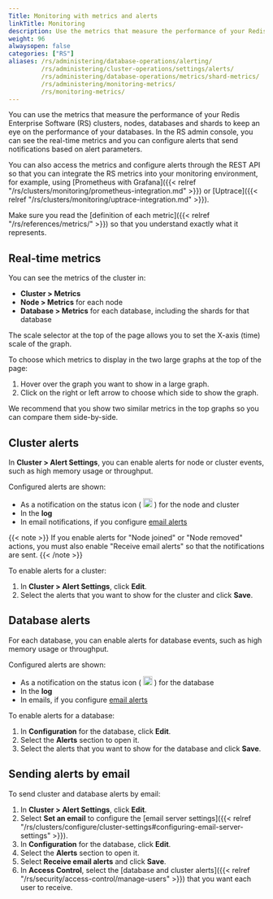 ```yaml
---
Title: Monitoring with metrics and alerts
linkTitle: Monitoring
description: Use the metrics that measure the performance of your Redis Enterprise Software (RS) clusters, nodes, databases, and shards to track the performance of your databases.
weight: 96
alwaysopen: false
categories: ["RS"]
aliases: /rs/administering/database-operations/alerting/
         /rs/administering/cluster-operations/settings/alerts/
         /rs/administering/database-operations/metrics/shard-metrics/
         /rs/administering/monitoring-metrics/
         /rs/monitoring-metrics/
---
```

You can use the metrics that measure the performance of your Redis Enterprise Software (RS) clusters, nodes, databases and shards
to keep an eye on the performance of your databases.
In the RS admin console, you can see the real-time metrics and you can configure alerts that send notifications based on alert parameters.

You can also access the metrics and configure alerts through the REST API so that you can integrate the RS metrics into your monitoring environment, for example, using [Prometheus with Grafana]({{< relref "/rs/clusters/monitoring/prometheus-integration.md" >}}) or [Uptrace]({{< relref "/rs/clusters/monitoring/uptrace-integration.md" >}}).

Make sure you read the [definition of each metric]({{< relref "/rs/references/metrics/" >}})
so that you understand exactly what it represents.

## Real-time metrics

You can see the metrics of the cluster in:

- **Cluster > Metrics**
- **Node > Metrics** for each node
- **Database > Metrics** for each database, including the shards for that database

The scale selector at the top of the page allows you to set the X-axis (time) scale of the graph.

To choose which metrics to display in the two large graphs at the top of the page:

1. Hover over the graph you want to show in a large graph.
1. Click on the right or left arrow to choose which side to show the graph.

We recommend that you show two similar metrics in the top graphs so you can compare them side-by-side.

## Cluster alerts

In **Cluster > Alert Settings**, you can enable alerts for node or cluster events, such as high memory usage or throughput.

Configured alerts are shown:

- As a notification on the status icon ( <img src="/images/rs/icons/icon_warning.png#no-click" alt="Warning" width="18px"> ) for the node and cluster
- In the **log**
- In email notifications, if you configure [email alerts](#sending-alerts-by-email)

{{< note >}}
If you enable alerts for "Node joined" or "Node removed" actions,
you must also enable "Receive email alerts" so that the notifications are sent.
{{< /note >}}

To enable alerts for a cluster:

1. In **Cluster > Alert Settings**, click **Edit**. 
1. Select the alerts that you want to show for the cluster and click **Save**.

## Database alerts

For each database, you can enable alerts for database events, such as high memory usage or throughput.

Configured alerts are shown:

- As a notification on the status icon ( <img src="/images/rs/icons/icon_warning.png#no-click" alt="Warning" width="18px"> ) for the database
- In the **log**
- In emails, if you configure [email alerts](#sending-alerts-by-email)

To enable alerts for a database:

1. In **Configuration** for the database, click **Edit**.
1. Select the **Alerts** section to open it.
1. Select the alerts that you want to show for the database and click **Save**.

## Sending alerts by email

To send cluster and database alerts by email:

1. In **Cluster > Alert Settings**, click **Edit**.
1. Select **Set an email** to configure the [email server settings]({{< relref "/rs/clusters/configure/cluster-settings#configuring-email-server-settings" >}}).
1. In **Configuration** for the database, click **Edit**.
1. Select the **Alerts** section to open it.
1. Select **Receive email alerts** and click **Save**.
1. In **Access Control**, select the [database and cluster alerts]({{< relref "/rs/security/access-control/manage-users" >}}) that you want each user to receive.
